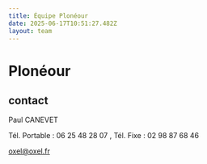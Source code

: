 ```yaml
---
title: Équipe Plonéour 
date: 2025-06-17T10:51:27.482Z
layout: team
---
```


# Plonéour 



## contact 

Paul CANEVET

Tél. Portable : 06 25 48 28 07 , Tél. Fixe : 02 98 87 68 46

oxel@oxel.fr

